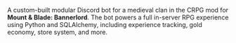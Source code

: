 A custom-built modular Discord bot for a medieval clan in the CRPG mod for **Mount & Blade: Bannerlord**. The bot powers a full in-server RPG experience using Python and SQLAlchemy, including experience tracking, gold economy, store system, and more.
